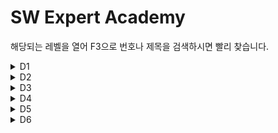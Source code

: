 # SW Expert Academy<br/>
해당되는 레벨을 열어 F3으로 번호나 제목을 검색하시면 빨리 찾습니다.
<details markdown="1">
<summary>D1</summary>

|Title|Solution|remarks|
|:---|:---:|:---:|
|1545.거꾸로 출력해 보아요|[java](https://github.com/gospel306/Algorithm/blob/master/SWExpertAcademy/D1/(1545)%20%EA%B1%B0%EA%BE%B8%EB%A1%9C%20%EC%B6%9C%EB%A0%A5%ED%95%B4%20%EB%B3%B4%EC%95%84%EC%9A%94.java)
|1933.간단한 N의 약수|[java](https://github.com/gospel306/Algorithm/blob/master/SWExpertAcademy/D1/(1933)%20%EA%B0%84%EB%8B%A8%ED%95%9C%20N%20%EC%9D%98%20%EC%95%BD%EC%88%98.java)
|1936.1대1 가위바위보|[java](https://github.com/gospel306/Algorithm/blob/master/SWExpertAcademy/D1/(1936)%201%EB%8C%801%20%EA%B0%80%EC%9C%84%EB%B0%94%EC%9C%84%EB%B3%B4.java)
|1938.아주 간단한 계산기|[java](https://github.com/gospel306/Algorithm/blob/master/SWExpertAcademy/D1/(1938)%20%EC%95%84%EC%A3%BC%20%EA%B0%84%EB%8B%A8%ED%95%9C%20%EA%B3%84%EC%82%B0%EA%B8%B0.java)
|2019.더블더블|[java](https://github.com/gospel306/Algorithm/blob/master/SWExpertAcademy/D1/(2019)%20%EB%8D%94%EB%B8%94%EB%8D%94%EB%B8%94.java)
|2025.N줄덧셈|[java](https://github.com/gospel306/Algorithm/blob/master/SWExpertAcademy/D1/(2025)%20N%EC%A4%84%EB%8D%A7%EC%85%88.java)|
|2027.대각선 출력하기|[java](https://github.com/gospel306/Algorithm/blob/master/SWExpertAcademy/D1/(2027)%20%EB%8C%80%EA%B0%81%EC%84%A0%20%EC%B6%9C%EB%A0%A5%ED%95%98%EA%B8%B0.java)
|2029.몫과 나머지 출력하기|[java](https://github.com/gospel306/Algorithm/blob/master/SWExpertAcademy/D1/(2029)%20%EB%AA%AB%EA%B3%BC%20%EB%82%98%EB%A8%B8%EC%A7%80%20%EC%B6%9C%EB%A0%A5%ED%95%98%EA%B8%B0.java)
|2043.서랍의 비밀번호|[java](https://github.com/gospel306/Algorithm/blob/master/SWExpertAcademy/D1/(2043)%20%EC%84%9C%EB%9E%8D%EC%9D%98%20%EB%B9%84%EB%B0%80%EB%B2%88%ED%98%B8.java)
|2046.스탬프 찍기|[java](https://github.com/gospel306/Algorithm/blob/master/SWExpertAcademy/D1/(2046)%20%EC%8A%A4%ED%83%AC%ED%94%84%20%EC%B0%8D%EA%B8%B0.java)
|2047.신문 헤드라인|[java](https://github.com/gospel306/Algorithm/blob/master/SWExpertAcademy/D1/(2047)%20%EC%8B%A0%EB%AC%B8%20%ED%97%A4%EB%93%9C%EB%9D%BC%EC%9D%B8.java)
|2050.알파벳을 숫자로 변환|[java](https://github.com/gospel306/Algorithm/blob/master/SWExpertAcademy/D1/(2050)%20%EC%95%8C%ED%8C%8C%EB%B2%B3%EC%9D%84%20%EC%88%AB%EC%9E%90%EB%A1%9C%20%EB%B3%80%ED%99%98.java)
|2056.연월일 달력|[java](https://github.com/gospel306/Algorithm/blob/master/SWExpertAcademy/D1/(2056)%20%EC%97%B0%EC%9B%94%EC%9D%BC%20%EB%8B%AC%EB%A0%A5.java)
|2058.자릿수 더하기|[java](https://github.com/gospel306/Algorithm/blob/master/SWExpertAcademy/D1/(2058)%20%EC%9E%90%EB%A6%BF%EC%88%98%20%EB%8D%94%ED%95%98%EA%B8%B0.java)|QuickSort 구현|
|2063.중간값 찾기|[java](https://github.com/gospel306/Algorithm/blob/master/SWExpertAcademy/D1/(2063)%20%EC%A4%91%EA%B0%84%EA%B0%92%20%EC%B0%BE%EA%B8%B0.java)
|2068.최대수 구하기|[java](https://github.com/gospel306/Algorithm/blob/master/SWExpertAcademy/D1/(2068)%20%EC%B5%9C%EB%8C%80%EC%88%98%20%EA%B5%AC%ED%95%98%EA%B8%B0.java)
|2070.큰 놈, 작은 놈, 같은 놈|[java](https://github.com/gospel306/Algorithm/blob/master/SWExpertAcademy/D1/(2070)%20%ED%81%B0%20%EB%86%88%2C%20%EC%9E%91%EC%9D%80%20%EB%86%88%2C%20%EA%B0%99%EC%9D%80%20%EB%86%88.java)
|2071.평균값 구하기|[java](https://github.com/gospel306/Algorithm/blob/master/SWExpertAcademy/D1/(2071)%ED%8F%89%EA%B7%A0%EA%B0%92%20%EA%B5%AC%ED%95%98%EA%B8%B0%2Cjava)
|2072.홀수만 더하기|[java](https://github.com/gospel306/Algorithm/blob/master/SWExpertAcademy/D1/(2072)%ED%99%80%EC%88%98%EB%A7%8C%20%EB%8D%94%ED%95%98%EA%B8%B0.java)

</details>

<details markdown="1">
<summary>D2</summary>

|Title|Solution|remarks|
|:---|:---:|:---:|
|1204.최빈수 구하기|[java](https://github.com/gospel306/Algorithm/blob/master/SWExpertAcademy/D2/(1204)%20%EC%B5%9C%EB%B9%88%EC%88%98%20%EA%B5%AC%ED%95%98%EA%B8%B0.java)
|1284.수도 요금 경쟁|[java](https://github.com/gospel306/Algorithm/blob/master/SWExpertAcademy/D2/(1284)%20%EC%88%98%EB%8F%84%20%EC%9A%94%EA%B8%88%20%EA%B2%BD%EC%9F%81.java)
|1285.아름이의 돌 던지기|[cpp](https://github.com/gospel306/Algorithm/blob/master/SWExpertAcademy/D2/(1285)%20%EC%95%84%EB%A6%84%EC%9D%B4%EC%9D%98%20%EB%8F%8C%20%EB%8D%98%EC%A7%80%EA%B8%B0.cpp)
|1288.새로운 불면증 치료법|[java](https://github.com/gospel306/Algorithm/blob/master/SWExpertAcademy/D2/(1288)%20%EC%83%88%EB%A1%9C%EC%9A%B4%20%EB%B6%88%EB%A9%B4%EC%A6%9D%20%EC%B9%98%EB%A3%8C%EB%B2%95.java)
|1859.백만 장자 프로젝트|[java](https://github.com/gospel306/Algorithm/blob/master/SWExpertAcademy/D2/(1859)%20%EB%B0%B1%EB%A7%8C%20%EC%9E%A5%EC%9E%90%20%ED%94%84%EB%A1%9C%EC%A0%9D%ED%8A%B8.java)
|1926.간단한 369게임|[java](https://github.com/gospel306/Algorithm/blob/master/SWExpertAcademy/D2/(1926)%20%EA%B0%84%EB%8B%A8%ED%95%9C%20369%EA%B2%8C%EC%9E%84.java)
|1928.Base64 Decoder|[java](https://github.com/gospel306/Algorithm/blob/master/SWExpertAcademy/D2/(1928)%20Base64%20Decoder.java)
|1940.가랏! RC카!|[java](https://github.com/gospel306/Algorithm/blob/master/SWExpertAcademy/D2/(1940)%20%EA%B0%80%EB%9E%8F!%20RC%EC%B9%B4!.java)
|1945.간단한 소인수분해|[java](https://github.com/gospel306/Algorithm/blob/master/SWExpertAcademy/D2/(1945)%20%EA%B0%84%EB%8B%A8%ED%95%9C%20%EC%86%8C%EC%9D%B8%EC%88%98%EB%B6%84%ED%95%B4.java)
|1946.간단한 압축 풀기|[java](https://github.com/gospel306/Algorithm/blob/master/SWExpertAcademy/D2/(1946)%20%EA%B0%84%EB%8B%A8%ED%95%9C%20%EC%95%95%EC%B6%95%20%ED%92%80%EA%B8%B0.java)
|1948.날짜 계산기|[java](https://github.com/gospel306/Algorithm/blob/master/SWExpertAcademy/D2/(1948)%20%EB%82%A0%EC%A7%9C%20%EA%B3%84%EC%82%B0%EA%B8%B0.java)
|1954.달팽이 숫자|[java](https://github.com/gospel306/Algorithm/blob/master/SWExpertAcademy/D2/(1954)%20%EB%8B%AC%ED%8C%BD%EC%9D%B4%20%EC%88%AB%EC%9E%90.java)
|1959.두개의 숫자열|[java](https://github.com/gospel306/Algorithm/blob/master/SWExpertAcademy/D2/(1959)%20%EB%91%90%EA%B0%9C%EC%9D%98%20%EC%88%AB%EC%9E%90%EC%97%B4.java)
|1961.숫자 배열 회전|[java](https://github.com/gospel306/Algorithm/blob/master/SWExpertAcademy/D2/(1961)%20%EC%88%AB%EC%9E%90%20%EB%B0%B0%EC%97%B4%20%ED%9A%8C%EC%A0%84.java)
|1966.숫자를 정렬하자|[java](https://github.com/gospel306/Algorithm/blob/master/SWExpertAcademy/D2/(1966)%20%EC%88%AB%EC%9E%90%EB%A5%BC%20%EC%A0%95%EB%A0%AC%ED%95%98%EC%9E%90.java)
|1970.쉬운 거스름돈|[java](https://github.com/gospel306/Algorithm/blob/master/SWExpertAcademy/D2/(1970)%20%EC%89%AC%EC%9A%B4%20%EA%B1%B0%EC%8A%A4%EB%A6%84%EB%8F%88.java)
|1974.스도쿠 검증|[java](https://github.com/gospel306/Algorithm/blob/master/SWExpertAcademy/D2/(1974)%20%EC%8A%A4%EB%8F%84%EC%BF%A0%20%EA%B2%80%EC%A6%9D.java)
|1976.시각 덧셈|[java](https://github.com/gospel306/Algorithm/blob/master/SWExpertAcademy/D2/(1976)%20%EC%8B%9C%EA%B0%81%20%EB%8D%A7%EC%85%88.java)
|1979.어디에 단어가 들어갈 수 있을까|[java](https://github.com/gospel306/Algorithm/blob/master/SWExpertAcademy/D2/(1979)%20%EC%96%B4%EB%94%94%EC%97%90%20%EB%8B%A8%EC%96%B4%EA%B0%80%20%EB%93%A4%EC%96%B4%EA%B0%88%20%EC%88%98%20%EC%9E%88%EC%9D%84%EA%B9%8C.java)
|1983.조교의 성적 매기기|[java](https://github.com/gospel306/Algorithm/blob/master/SWExpertAcademy/D2/(1983)%20%EC%A1%B0%EA%B5%90%EC%9D%98%20%EC%84%B1%EC%A0%81%20%EB%A7%A4%EA%B8%B0%EA%B8%B0.java)
|1984.중간 평균값 구하기|[java](https://github.com/gospel306/Algorithm/blob/master/SWExpertAcademy/D2/(1984)%20%EC%A4%91%EA%B0%84%20%ED%8F%89%EA%B7%A0%EA%B0%92%20%EA%B5%AC%ED%95%98%EA%B8%B0.java)
|1989.지그재그 숫자|[java](https://github.com/gospel306/Algorithm/blob/master/SWExpertAcademy/D2/(1986)%20%EC%A7%80%EA%B7%B8%EC%9E%AC%EA%B7%B8%20%EC%88%AB%EC%9E%90.java)
|2001.초심자의 회문 검사|[java](https://github.com/gospel306/Algorithm/blob/master/SWExpertAcademy/D2/(1989)%20%EC%B4%88%EC%8B%AC%EC%9E%90%EC%9D%98%20%ED%9A%8C%EB%AC%B8%20%EA%B2%80%EC%82%AC.java)
|2001.파리 퇴치|[java](https://github.com/gospel306/Algorithm/blob/master/SWExpertAcademy/D2/(2001)%20%ED%8C%8C%EB%A6%AC%20%ED%87%B4%EC%B9%98.java)
|2005.파스칼의 삼각형|[java](https://github.com/gospel306/Algorithm/blob/master/SWExpertAcademy/D2/(2005)%20%ED%8C%8C%EC%8A%A4%EC%B9%BC%EC%9D%98%20%EC%82%BC%EA%B0%81%ED%98%95.java)
|2007.패턴 마디의 길이|[java](https://github.com/gospel306/Algorithm/blob/master/SWExpertAcademy/D2/(2007)%20%ED%8C%A8%ED%84%B4%20%EB%A7%88%EB%94%94%EC%9D%98%20%EA%B8%B8%EC%9D%B4.java)

</details>
<details markdown="1">
<summary>D3</summary>

|Title|Solution|remarks|
|:---|:---:|:---:|
|1206.View|[java](https://github.com/gospel306/Algorithm/blob/master/SWExpertAcademy/D3/(1206)%20View.java)
|1208.Flatten|[java](https://github.com/gospel306/Algorithm/blob/master/SWExpertAcademy/D3/(1208)%20Flatten.java)
|1209.Sum|[java](https://github.com/gospel306/Algorithm/blob/master/SWExpertAcademy/D3/(1209)%20Sum.java)
|1213.String|[java](https://github.com/gospel306/Algorithm/blob/master/SWExpertAcademy/D3/(1213)%20String.java)
|1215.회문1|[java](https://github.com/gospel306/Algorithm/blob/master/SWExpertAcademy/D3/(1215)%20%ED%9A%8C%EB%AC%B81.java)
|1216.회문2|[java](https://github.com/gospel306/Algorithm/blob/master/SWExpertAcademy/D3/(1216)%20%ED%9A%8C%EB%AC%B82.java)
|1217.거듭 제곱|[java](https://github.com/gospel306/Algorithm/blob/master/SWExpertAcademy/D3/(1217)%20%EA%B1%B0%EB%93%AD%20%EC%A0%9C%EA%B3%B1.java)
|1221.GNS|[java](https://github.com/gospel306/Algorithm/blob/master/SWExpertAcademy/D3/(1221)%20GNS.java)
|1225.암호생성기|[java](https://github.com/gospel306/Algorithm/blob/master/SWExpertAcademy/D3/(1225)%20%EC%95%94%ED%98%B8%EC%83%9D%EC%84%B1%EA%B8%B0.java)
|1228.암호문1|[java](https://github.com/gospel306/Algorithm/blob/master/SWExpertAcademy/D3/(1228)%20%EC%95%94%ED%98%B8%EB%AC%B81.java)
|1229.암호문2|[java](https://github.com/gospel306/Algorithm/blob/master/SWExpertAcademy/D3/(1229)%20%EC%95%94%ED%98%B8%EB%AC%B82.java)
|1230.암호문3|[java](https://github.com/gospel306/Algorithm/blob/master/SWExpertAcademy/D3/(1230)%20%EC%95%94%ED%98%B8%EB%AC%B83.java)
|1234.비밀번호|[java](https://github.com/gospel306/Algorithm/blob/master/SWExpertAcademy/D3/(1234)%20%EB%B9%84%EB%B0%80%EB%B2%88%ED%98%B8.java)
|1240.단순 2진 암호코드|[java](https://github.com/gospel306/Algorithm/blob/master/SWExpertAcademy/D3/(1240)%20%EB%8B%A8%EC%88%9C%202%EC%A7%84%20%EC%95%94%ED%98%B8%EC%BD%94%EB%93%9C.java)
|1244.최대 상금|[java](https://github.com/gospel306/Algorithm/blob/master/SWExpertAcademy/D3/(1244)%20%EC%B5%9C%EB%8C%80%20%EC%83%81%EA%B8%88.java)
|1289.원재의 메모리 복구하기|[java](https://github.com/gospel306/Algorithm/blob/master/SWExpertAcademy/D3/(1289)%20%EC%9B%90%EC%9E%AC%EC%9D%98%20%EB%A9%94%EB%AA%A8%EB%A6%AC%20%EB%B3%B5%EA%B5%AC%ED%95%98%EA%B8%B0.java)
|1491.원재의 벽 꾸미기|[java](https://github.com/gospel306/Algorithm/blob/master/SWExpertAcademy/D3/(1491)%20%EC%9B%90%EC%9E%AC%EC%9D%98%20%EB%B2%BD%20%EA%BE%B8%EB%AF%B8%EA%B8%B0.java)
|1493.수의 새로운 연산|[java](https://github.com/gospel306/Algorithm/blob/master/SWExpertAcademy/D3/(1493)%20%EC%88%98%EC%9D%98%20%EC%83%88%EB%A1%9C%EC%9A%B4%20%EC%97%B0%EC%82%B0.java)
|1860.진기의 최고급 붕어빵|[java](https://github.com/gospel306/Algorithm/blob/master/SWExpertAcademy/D3/(1860)%20%EC%A7%84%EA%B8%B0%EC%9D%98%20%EC%B5%9C%EA%B3%A0%EA%B8%89%20%EB%B6%95%EC%96%B4%EB%B9%B5.java)
|1873.상호의 배틀필드|[java](https://github.com/gospel306/Algorithm/blob/master/SWExpertAcademy/D3/(1873)%20%EC%83%81%ED%98%B8%EC%9D%98%20%EB%B0%B0%ED%8B%80%ED%95%84%EB%93%9C.java)|Simulation|
|2805.농작물 수확하기|[java](https://github.com/gospel306/Algorithm/blob/master/SWExpertAcademy/D3/(2805)%20%EB%86%8D%EC%9E%91%EB%AC%BC%20%EC%88%98%ED%99%95%ED%95%98%EA%B8%B0.java)
|2806.N-Queen|[java](https://github.com/gospel306/Algorithm/blob/master/SWExpertAcademy/D3/(2806)%20N-Queen.java)|Backtracking
|2817.부분 수열의 합|[java](https://github.com/gospel306/Algorithm/blob/master/SWExpertAcademy/D3/(2817)%20%EB%B6%80%EB%B6%84%20%EC%88%98%EC%97%B4%EC%9D%98%20%ED%95%A9.java)
|2948.문자열 교집합|[java](https://github.com/gospel306/Algorithm/blob/master/SWExpertAcademy/D3/(2948)%20%EB%AC%B8%EC%9E%90%EC%97%B4%20%EA%B5%90%EC%A7%91%ED%95%A9.java)
|3131.100만 이하의 모든 소수|[java](https://github.com/gospel306/Algorithm/blob/master/SWExpertAcademy/D3/(3131)%20100%EB%A7%8C%20%EC%9D%B4%ED%95%98%EC%9D%98%20%EB%AA%A8%EB%93%A0%20%EC%86%8C%EC%88%98.java)
|3142.영준이와 신비한 뿔의 숲|[java](https://github.com/gospel306/Algorithm/blob/master/SWExpertAcademy/D3/(3142)%20%EC%98%81%EC%A4%80%EC%9D%B4%EC%99%80%20%EC%8B%A0%EB%B9%84%ED%95%9C%20%EB%BF%94%EC%9D%98%20%EC%88%B2.java)
|3233.정삼각형 분할 놀이|[java](https://github.com/gospel306/Algorithm/blob/master/SWExpertAcademy/D3/(3233)%20%EC%A0%95%EC%82%BC%EA%B0%81%ED%98%95%20%EB%B6%84%ED%95%A0%20%EB%86%80%EC%9D%B4.java)
|3260.두 수의 덧셈|[java](https://github.com/gospel306/Algorithm/blob/master/SWExpertAcademy/D3/(3260)%20%EB%91%90%20%EC%88%98%EC%9D%98%20%EB%8D%A7%EC%85%88.java)
|3314.보충학습과 평균|[java](https://github.com/gospel306/Algorithm/blob/master/SWExpertAcademy/D3/(3314)%20%EB%B3%B4%EC%B6%A9%ED%95%99%EC%8A%B5%EA%B3%BC%20%ED%8F%89%EA%B7%A0.java)
|3376.파도반 수열|[java](https://github.com/gospel306/Algorithm/blob/master/SWExpertAcademy/D3/(3376)%ED%8C%8C%EB%8F%84%EB%B0%98%20%EC%88%98%EC%97%B4.java)
|3408.세가지 합 구하기|[java](https://github.com/gospel306/Algorithm/blob/master/SWExpertAcademy/D3/(3408)%20%EC%84%B8%EA%B0%80%EC%A7%80%20%ED%95%A9%20%EA%B5%AC%ED%95%98%EA%B8%B0.java)
|3431.준환이의 운동관리|[java](https://github.com/gospel306/Algorithm/blob/master/SWExpertAcademy/D3/(3431)%20%EC%A4%80%ED%99%98%EC%9D%B4%EC%9D%98%20%EC%9A%B4%EB%8F%99%EA%B4%80%EB%A6%AC.java)
|3456.직사각형 길이 찾기|[java](https://github.com/gospel306/Algorithm/blob/master/SWExpertAcademy/D3/(3456)%20%EC%A7%81%EC%82%AC%EA%B0%81%ED%98%95%20%EA%B8%B8%EC%9D%B4%20%EC%B0%BE%EA%B8%B0.java)
|3499.퍼펙트 셔플|[java](https://github.com/gospel306/Algorithm/blob/master/SWExpertAcademy/D3/(3499)%20%ED%8D%BC%ED%8E%99%ED%8A%B8%20%EC%85%94%ED%94%8C.java)
|3750.Digit sum|[java](https://github.com/gospel306/Algorithm/blob/master/SWExpertAcademy/D3/(3750)%20Digit%20sum.java)
|3975.승률 비교하기|[java](https://github.com/gospel306/Algorithm/blob/master/SWExpertAcademy/D3/(3975)%20%EC%8A%B9%EB%A5%A0%20%EB%B9%84%EA%B5%90%ED%95%98%EA%B8%B0.java)
|4047.영준이의 카드 카운팅|[java](https://github.com/gospel306/Algorithm/blob/master/SWExpertAcademy/D3/(4047)%20%EC%98%81%EC%A4%80%EC%9D%B4%EC%9D%98%20%EC%B9%B4%EB%93%9C%20%EC%B9%B4%EC%9A%B4%ED%8C%85.java)
|4299.태혁이의 사랑은 타이밍|[java](https://github.com/gospel306/Algorithm/blob/master/SWExpertAcademy/D3/(4299)%20%ED%83%9C%ED%98%81%EC%9D%B4%EC%9D%98%20%EC%82%AC%EB%9E%91%EC%9D%80%20%ED%83%80%EC%9D%B4%EB%B0%8D.java)
|4406.모음이 보이지 않는 사람|[java](https://github.com/gospel306/Algorithm/blob/master/SWExpertAcademy/D3/(4406)%20%EB%AA%A8%EC%9D%8C%EC%9D%B4%20%EB%B3%B4%EC%9D%B4%EC%A7%80%20%EC%95%8A%EB%8A%94%20%EC%82%AC%EB%9E%8C.java)
|4466.최대 성적표 만들기|[java](https://github.com/gospel306/Algorithm/blob/master/SWExpertAcademy/D3/(4466)%20%EC%B5%9C%EB%8C%80%20%EC%84%B1%EC%A0%81%ED%91%9C%20%EB%A7%8C%EB%93%A4%EA%B8%B0.java)
|4676.늘어지는 소리 만들기|[java](https://github.com/gospel306/Algorithm/blob/master/SWExpertAcademy/D3/(4676)%20%EB%8A%98%EC%96%B4%EC%A7%80%EB%8A%94%20%EC%86%8C%EB%A6%AC%20%EB%A7%8C%EB%93%A4%EA%B8%B0.java)
|4698.테네스의 특별한 소수|[java](https://github.com/gospel306/Algorithm/blob/master/SWExpertAcademy/D3/(4698)%20%ED%85%8C%EB%84%A4%EC%8A%A4%EC%9D%98%20%ED%8A%B9%EB%B3%84%ED%95%9C%20%EC%86%8C%EC%88%98.java)
|4751.다솔이의 다이아몬드 장식|[java](https://github.com/gospel306/Algorithm/blob/master/SWExpertAcademy/D3/(4751)%20%EB%8B%A4%EC%86%94%EC%9D%B4%EC%9D%98%20%EB%8B%A4%EC%9D%B4%EC%95%84%EB%AA%AC%EB%93%9C%20%EC%9E%A5%EC%8B%9D.java)
|4789.성공적인 공연 기획|[java](https://github.com/gospel306/Algorithm/blob/master/SWExpertAcademy/D3/(4789)%20%EC%84%B1%EA%B3%B5%EC%A0%81%EC%9D%B8%20%EA%B3%B5%EC%97%B0%20%EA%B8%B0%ED%9A%8D.java)
|5162.두가지 빵의 딜레마|[java](https://github.com/gospel306/Algorithm/blob/master/SWExpertAcademy/D3/(5162)%20%EB%91%90%EA%B0%80%EC%A7%80%20%EB%B9%B5%EC%9D%98%20%EB%94%9C%EB%A0%88%EB%A7%88.java)
|5215.햄버거 다이어트|[java](https://github.com/gospel306/Algorithm/blob/master/SWExpertAcademy/D3/(5215)%20%ED%96%84%EB%B2%84%EA%B1%B0%20%EB%8B%A4%EC%9D%B4%EC%96%B4%ED%8A%B8.java)
|5356.의석이의 세로로 말해요|[java](https://github.com/gospel306/Algorithm/blob/master/SWExpertAcademy/D3/(5356)%20%EC%9D%98%EC%84%9D%EC%9D%B4%EC%9D%98%20%EC%84%B8%EB%A1%9C%EB%A1%9C%20%EB%A7%90%ED%95%B4%EC%9A%94.java)
|5431.민석이의 과제 체크하기|[java](https://github.com/gospel306/Algorithm/blob/master/SWExpertAcademy/D3/(5431)%20%EB%AF%BC%EC%84%9D%EC%9D%B4%EC%9D%98%20%EA%B3%BC%EC%A0%9C%20%EC%B2%B4%ED%81%AC%ED%95%98%EA%B8%B0.java)
|5515.2016년 요일 맞추기|[java](https://github.com/gospel306/Algorithm/blob/master/SWExpertAcademy/D3/(5515)%202016%EB%85%84%20%EC%9A%94%EC%9D%BC%20%EB%A7%9E%EC%B6%94%EA%B8%B0.java)
|5549.홀수일까 짝수일까|[java](https://github.com/gospel306/Algorithm/blob/master/SWExpertAcademy/D3/(5549)%20%ED%99%80%EC%88%98%EC%9D%BC%EA%B9%8C%20%EC%A7%9D%EC%88%98%EC%9D%BC%EA%B9%8C.java)
|5601.쥬스 나누기|[java](https://github.com/gospel306/Algorithm/blob/master/SWExpertAcademy/D3/(5601)%20%EC%A5%AC%EC%8A%A4%20%EB%82%98%EB%88%84%EA%B8%B0.java)
|5603.건초더미|[java](https://github.com/gospel306/Algorithm/blob/master/SWExpertAcademy/D3/(5603)%20%EA%B1%B4%EC%B4%88%EB%8D%94%EB%AF%B8.java)
|5607.조합|[java](https://github.com/gospel306/Algorithm/blob/master/SWExpertAcademy/D3/(5607)%20%EC%A1%B0%ED%95%A9.java)
|5642.합|[java](https://github.com/gospel306/Algorithm/blob/master/SWExpertAcademy/D3/(5642)%20%ED%95%A9.java)
|5688.세제곱근을 찾아라|[java](https://github.com/gospel306/Algorithm/blob/master/SWExpertAcademy/D3/(5688)%20%EC%84%B8%EC%A0%9C%EA%B3%B1%EA%B7%BC%EC%9D%84%20%EC%B0%BE%EC%95%84%EB%9D%BC.java)
|5789.현주의 상자 바꾸기|[java](https://github.com/gospel306/Algorithm/blob/master/SWExpertAcademy/D3/(5789)%20%ED%98%84%EC%A3%BC%EC%9D%98%20%EC%83%81%EC%9E%90%20%EB%B0%94%EA%BE%B8%EA%B8%B0.java)
|5989.새샘이의 7-3-5 게임|[java](https://github.com/gospel306/Algorithm/blob/master/SWExpertAcademy/D3/(5948)%20%EC%83%88%EC%83%98%EC%9D%B4%EC%9D%98%207-3-5%20%EA%B2%8C%EC%9E%84.java)
|6019.기차 사이의 파리|[java](https://github.com/gospel306/Algorithm/blob/master/SWExpertAcademy/D3/(6019)%20%EA%B8%B0%EC%B0%A8%20%EC%82%AC%EC%9D%B4%EC%9D%98%20%ED%8C%8C%EB%A6%AC.java)
|6190.정곤이의 단조 증가하는 수|[java](https://github.com/gospel306/Algorithm/blob/master/SWExpertAcademy/D3/(6190)%20%EC%A0%95%EA%B3%A4%EC%9D%B4%EC%9D%98%20%EB%8B%A8%EC%A1%B0%20%EC%A6%9D%EA%B0%80%ED%95%98%EB%8A%94%20%EC%88%98.java)
|6485.삼성시의 버스 노선|[java](https://github.com/gospel306/Algorithm/blob/master/SWExpertAcademy/D3/(6485)%20%EC%82%BC%EC%84%B1%EC%8B%9C%EC%9D%98%20%EB%B2%84%EC%8A%A4%20%EB%85%B8%EC%84%A0.java)
|6692.다솔이의 월급 상자|[java](https://github.com/gospel306/Algorithm/blob/master/SWExpertAcademy/D3/(6692)%20%EB%8B%A4%EC%86%94%EC%9D%B4%EC%9D%98%20%EC%9B%94%EA%B8%89%20%EC%83%81%EC%9E%90.java)
|6718.희성이의 원근법|[java](https://github.com/gospel306/Algorithm/blob/master/SWExpertAcademy/D3/(6718)%20%ED%9D%AC%EC%84%B1%EC%9D%B4%EC%9D%98%20%EC%9B%90%EA%B7%BC%EB%B2%95.java)
|6730.장애물 경주 난이도|[java](https://github.com/gospel306/Algorithm/blob/master/SWExpertAcademy/D3/(6730)%20%EC%9E%A5%EC%95%A0%EB%AC%BC%20%EA%B2%BD%EC%A3%BC%20%EB%82%9C%EC%9D%B4%EB%8F%84.java)
|6808.규영이와 인영이의 카드게임|[java](https://github.com/gospel306/Algorithm/blob/master/SWExpertAcademy/D3/(6808)%20%EA%B7%9C%EC%98%81%EC%9D%B4%EC%99%80%20%EC%9D%B8%EC%98%81%EC%9D%B4%EC%9D%98%20%EC%B9%B4%EB%93%9C%EA%B2%8C%EC%9E%84.java)
|6900.주혁이의 복권 당첨|[java](https://github.com/gospel306/Algorithm/blob/master/SWExpertAcademy/D3/(6900)%20%EC%A3%BC%ED%98%81%EC%9D%B4%EC%9D%98%20%EB%B3%B5%EA%B6%8C%20%EB%8B%B9%EC%B2%A8.java)
|6958.동철이의 프로그래밍 대회|[java](https://github.com/gospel306/Algorithm/blob/master/SWExpertAcademy/D3/(6958)%20%EB%8F%99%EC%B2%A0%EC%9D%B4%EC%9D%98%20%ED%94%84%EB%A1%9C%EA%B7%B8%EB%9E%98%EB%B0%8D%20%EB%8C%80%ED%9A%8C.java)
|7087.문제 제목 붙이기|[java](https://github.com/gospel306/Algorithm/blob/master/SWExpertAcademy/D3/(7087)%20%EB%AC%B8%EC%A0%9C%20%EC%A0%9C%EB%AA%A9%20%EB%B6%99%EC%9D%B4%EA%B8%B0.java)
|7227.사랑의 카운슬러|[java](https://github.com/gospel306/Algorithm/blob/master/SWExpertAcademy/D3/(7227)%20%EC%82%AC%EB%9E%91%EC%9D%98%20%EC%B9%B4%EC%9A%B4%EC%8A%AC%EB%9F%AC.java)
|7510.상원이의 연속 합|[java](https://github.com/gospel306/Algorithm/blob/master/SWExpertAcademy/D3/(7510)%20%EC%83%81%EC%9B%90%EC%9D%B4%EC%9D%98%20%EC%97%B0%EC%86%8D%20%ED%95%A9.java)
|7532.세영이의 SEM력 연도|[java](https://github.com/gospel306/Algorithm/blob/master/SWExpertAcademy/D3/(7532)%20%EC%84%B8%EC%98%81%EC%9D%B4%EC%9D%98%20SEM%EB%A0%A5%20%EC%97%B0%EB%8F%84.java)
|7584.자가 복제 문자열|[java](https://github.com/gospel306/Algorithm/blob/master/SWExpertAcademy/D3/(7584)%20%EC%9E%90%EA%B0%80%20%20%EB%B3%B5%EC%A0%9C%20%EB%AC%B8%EC%9E%90%EC%97%B4.java)
|7675.통역사 성경이|[java](https://github.com/gospel306/Algorithm/blob/master/SWExpertAcademy/D3/(7675)%20%ED%86%B5%EC%97%AD%EC%82%AC%20%EC%84%B1%EA%B2%BD%EC%9D%B4.java)
|7728.다양성 측정|[java](https://github.com/gospel306/Algorithm/blob/master/SWExpertAcademy/D3/(7728)%20%EB%8B%A4%EC%96%91%EC%84%B1%20%EC%B8%A1%EC%A0%95.java)
|7732.시간 개념|[java](https://github.com/gospel306/Algorithm/blob/master/SWExpertAcademy/D3/(7732)%20%EC%8B%9C%EA%B0%84%20%EA%B0%9C%EB%85%90.java)
|7853.오타|[java](https://github.com/gospel306/Algorithm/blob/master/SWExpertAcademy/D3/(7853)%20%EC%98%A4%ED%83%80.java)
|7964.부먹왕국의 차원 관문|[java](https://github.com/gospel306/Algorithm/blob/master/SWExpertAcademy/D3/(7964)%20%EB%B6%80%EB%A8%B9%EC%99%95%EA%B5%AD%EC%9D%98%20%EC%B0%A8%EC%9B%90%20%EA%B4%80%EB%AC%B8.java)
|7985.Rooted Binary Tree 재구성|[java](https://github.com/gospel306/Algorithm/blob/master/SWExpertAcademy/D3/(7985)%20Rooted%20Binary%20Tree%20%EC%9E%AC%EA%B5%AC%EC%84%B1.java)
|8016.홀수 피라미드|[java](https://github.com/gospel306/Algorithm/blob/master/SWExpertAcademy/D3/(8016)%20%ED%99%80%EC%88%98%20%ED%94%BC%EB%9D%BC%EB%AF%B8%EB%93%9C.java)
|8338.계산기|[java](https://github.com/gospel306/Algorithm/blob/master/SWExpertAcademy/D3/(8338)%20%EA%B3%84%EC%82%B0%EA%B8%B0.java)
|8658.Summation|[java](https://github.com/gospel306/Algorithm/blob/master/SWExpertAcademy/D3/(8658)%20Summation.java)
|8673.코딩 토너먼트1|[java](https://github.com/gospel306/Algorithm/blob/master/SWExpertAcademy/D3/(8673)%20%EC%BD%94%EB%94%A9%20%ED%86%A0%EB%84%88%EB%A8%BC%ED%8A%B81.java)
|8741.두문자어|[java](https://github.com/gospel306/Algorithm/blob/master/SWExpertAcademy/D3/(8741)%20%EB%91%90%EB%AC%B8%EC%9E%90%EC%96%B4.java)
|8821.적고 지우기|[java](https://github.com/gospel306/Algorithm/blob/master/SWExpertAcademy/D3/(8821)%20%EC%A0%81%EA%B3%A0%20%20%EC%A7%80%EC%9A%B0%EA%B8%B0.java)
|8840.아바바바|[java](https://github.com/gospel306/Algorithm/blob/master/SWExpertAcademy/D3/(8840)%20%EC%95%84%EB%B0%94%EB%B0%94%EB%B0%94.java)
|8888.시험|[java](https://github.com/gospel306/Algorithm/blob/master/SWExpertAcademy/D3/(8888)%20%EC%8B%9C%ED%97%98.java)
|8931.제로|[java](https://github.com/gospel306/Algorithm/blob/master/SWExpertAcademy/D3/(8931)%20%EC%A0%9C%EB%A1%9C.java)
|9229.한빈이와 Spot Mart|[java](https://github.com/gospel306/Algorithm/blob/master/SWExpertAcademy/D3/(9229)%20%ED%95%9C%EB%B9%88%EC%9D%B4%EC%99%80%20Spot%20Mart.java)
|9280.진용이네 주차자타워|[java](https://github.com/gospel306/Algorithm/blob/master/SWExpertAcademy/D3/(9280)%20%EC%A7%84%EC%9A%A9%EC%9D%B4%EB%84%A4%20%EC%A3%BC%EC%B0%A8%EC%9E%90%ED%83%80%EC%9B%8C.java)
|9317.석찬이의 받아쓰기|[java](https://github.com/gospel306/Algorithm/blob/master/SWExpertAcademy/D3/(9317)%20%EC%84%9D%EC%B0%AC%EC%9D%B4%EC%9D%98%20%EB%B0%9B%EC%95%84%EC%93%B0%EA%B8%B0.java)
|9480.민정이와 광직이의 알파벳 공부|[java](https://github.com/gospel306/Algorithm/blob/master/SWExpertAcademy/D3/(9480)%20%EB%AF%BC%EC%A0%95%EC%9D%B4%EC%99%80%20%EA%B4%91%EC%A7%81%EC%9D%B4%EC%9D%98%20%EC%95%8C%ED%8C%8C%EB%B2%B3%20%EA%B3%B5%EB%B6%80.java)
|9700.USB 꽂기의 미스터리|[java](https://github.com/gospel306/Algorithm/blob/master/SWExpertAcademy/D3/(9700)%20USB%20%EA%BD%82%EA%B8%B0%EC%9D%98%20%EB%AF%B8%EC%8A%A4%ED%84%B0%EB%A6%AC.java)
|9779.카드 게임|[java](https://github.com/gospel306/Algorithm/blob/master/SWExpertAcademy/D3/(9778)%20%EC%B9%B4%EB%93%9C%20%EA%B2%8C%EC%9E%84.java)
|9839.최고의 쌍|[java](https://github.com/gospel306/Algorithm/blob/master/SWExpertAcademy/D3/(9839)%20%EC%B5%9C%EA%B3%A0%EC%9D%98%20%EC%8C%8D.java)
|9940.순열1|[java](https://github.com/gospel306/Algorithm/blob/master/SWExpertAcademy/D3/(9940)%20%EC%88%9C%EC%97%B41.java)

</details>

<details markdown="1">
<summary>D4</summary>

|Title|Solution|remarks|
|:---|:---:|:---:|
|1210.Ladder1|[java](https://github.com/gospel306/Algorithm/blob/master/SWExpertAcademy/D4/(1210)%20Ladder1.java)
|1218.괄호 짝짓기|[java](https://github.com/gospel306/Algorithm/blob/master/SWExpertAcademy/D4/(1218)%20%EA%B4%84%ED%98%B8%20%EC%A7%9D%EC%A7%93%EA%B8%B0.java)
|1222.계산기1|[java](https://github.com/gospel306/Algorithm/blob/master/SWExpertAcademy/D4/(1222)%20%EA%B3%84%EC%82%B0%EA%B8%B01.java)
|1223.계산기2|[java](https://github.com/gospel306/Algorithm/blob/master/SWExpertAcademy/D4/(1223)%20%EA%B3%84%EC%82%B0%EA%B8%B02.java)
|1224.계산기3|[java](https://github.com/gospel306/Algorithm/blob/master/SWExpertAcademy/D4/(1224)%20%EA%B3%84%EC%82%B0%EA%B8%B03.java)
|1226.미로1|[java](https://github.com/gospel306/Algorithm/blob/master/SWExpertAcademy/D4/(1226)%20%EB%AF%B8%EB%A1%9C1.java)
|1233.사칙연산 유효성 검사|[java](https://github.com/gospel306/Algorithm/blob/master/SWExpertAcademy/D4/(1233)%20%EC%82%AC%EC%B9%99%EC%97%B0%EC%82%B0%20%EC%9C%A0%ED%9A%A8%EC%84%B1%20%EA%B2%80%EC%82%AC.java)
|1251.하나로|[java](https://github.com/gospel306/Algorithm/blob/master/SWExpertAcademy/D4/(1251)%20%ED%95%98%EB%82%98%EB%A1%9C.java)
|1258.행렬찾기|[java](https://github.com/gospel306/Algorithm/blob/master/SWExpertAcademy/D4/(1258)%20%ED%96%89%EB%A0%AC%EC%B0%BE%EA%B8%B0.java)
|1494.사랑의 카운슬러|[java](https://github.com/gospel306/Algorithm/blob/master/SWExpertAcademy/D4/(1494)%20%EC%82%AC%EB%9E%91%EC%9D%98%20%EC%B9%B4%EC%9A%B4%EC%8A%AC%EB%9F%AC.java)
|1808.지희의 고장난 계산기|[java](https://github.com/gospel306/Algorithm/blob/master/SWExpertAcademy/D4/(1808)%20%EC%A7%80%ED%9D%AC%EC%9D%98%20%EA%B3%A0%EC%9E%A5%EB%82%9C%20%EA%B3%84%EC%82%B0%EA%B8%B0.java)
|1824.혁진이의 프로그램 검증|[java](https://github.com/gospel306/Algorithm/blob/master/SWExpertAcademy/D4/(1824)%20%ED%98%81%EC%A7%84%EC%9D%B4%EC%9D%98%20%ED%94%84%EB%A1%9C%EA%B7%B8%EB%9E%A8%20%EA%B2%80%EC%A6%9D.java)
|1861.정사각형 방|[java](https://github.com/gospel306/Algorithm/blob/master/SWExpertAcademy/D4/(1861)%20%EC%A0%95%EC%82%AC%EA%B0%81%ED%98%95%20%EB%B0%A9.java)
|1864.동철이의 일 분배|[java](https://github.com/gospel306/Algorithm/blob/master/SWExpertAcademy/D4/(1864)%20%EB%8F%99%EC%B2%A0%EC%9D%B4%EC%9D%98%20%EC%9D%BC%20%EB%B6%84%EB%B0%B0.java)
|1868.파핑파핑 지뢰찾기|[java](https://github.com/gospel306/Algorithm/blob/master/SWExpertAcademy/D4/(1868)%20%ED%8C%8C%ED%95%91%ED%8C%8C%ED%95%91%20%EC%A7%80%EB%A2%B0%EC%B0%BE%EA%B8%B0.java)
|2819.격자판의 숫자 이어 붙이기|[java](https://github.com/gospel306/Algorithm/blob/master/SWExpertAcademy/D4/(2819)%20%EA%B2%A9%EC%9E%90%ED%8C%90%EC%9D%98%20%EC%88%AB%EC%9E%90%20%EC%9D%B4%EC%96%B4%20%EB%B6%99%EC%9D%B4%EA%B8%B0.java)
|3124.최소 스패닝 트리|[java](https://github.com/gospel306/Algorithm/blob/master/SWExpertAcademy/D4/(3124)%20%EC%B5%9C%EC%86%8C%20%EC%8A%A4%ED%8C%A8%EB%8B%9D%20%ED%8A%B8%EB%A6%AC.java)
|3143.가장 빠른 문자열 타이핑|[java](https://github.com/gospel306/Algorithm/blob/master/SWExpertAcademy/D4/(3143)%20%EA%B0%80%EC%9E%A5%20%EB%B9%A0%EB%A5%B8%20%EB%AC%B8%EC%9E%90%EC%97%B4%20%ED%83%80%EC%9D%B4%ED%95%91.java)
|3234.준환이의 양팔저울|[java](https://github.com/gospel306/Algorithm/blob/master/SWExpertAcademy/D4/(3234)%20%EC%A4%80%ED%99%98%EC%9D%B4%EC%9D%98%20%EC%96%91%ED%8C%94%EC%A0%80%EC%9A%B8.java)
|3289.서로소 집합|[java](https://github.com/gospel306/Algorithm/blob/master/SWExpertAcademy/D4/(3289)%20%EC%84%9C%EB%A1%9C%EC%86%8C%20%EC%A7%91%ED%95%A9.java)
|3459.승자 예측하기|[java](https://github.com/gospel306/Algorithm/blob/master/SWExpertAcademy/D4/(3459)%20%EC%8A%B9%EC%9E%90%20%EC%98%88%EC%B8%A1%ED%95%98%EA%B8%B0.java)
|3752.가능한 시험 점수|[java](https://github.com/gospel306/Algorithm/blob/master/SWExpertAcademy/D4/(3752)%20%EA%B0%80%EB%8A%A5%ED%95%9C%20%EC%8B%9C%ED%97%98%20%EC%A0%90%EC%88%98.java)
|4261.빠른 휴대전화 키패드|[java](https://github.com/gospel306/Algorithm/blob/master/SWExpertAcademy/D4/(4261)%20%EB%B9%A0%EB%A5%B8%20%ED%9C%B4%EB%8C%80%EC%A0%84%ED%99%94%20%ED%82%A4%ED%8C%A8%EB%93%9C.java)
|4301.콩 많이 심기|[java](https://github.com/gospel306/Algorithm/blob/master/SWExpertAcademy/D4/(4301)%20%EC%BD%A9%20%EB%A7%8E%EC%9D%B4%20%EC%8B%AC%EA%B8%B0.java)
|4366.정식이의 은행업무|[java](https://github.com/gospel306/Algorithm/blob/master/SWExpertAcademy/D4/(4366)%20%EC%A0%95%EC%8B%9D%EC%9D%B4%EC%9D%98%20%EC%9D%80%ED%96%89%EC%97%85%EB%AC%B4.java)
|4408.자기 방으로 돌아가기|[java](https://github.com/gospel306/Algorithm/blob/master/SWExpertAcademy/D4/(4408)%20%EC%9E%90%EA%B8%B0%20%EB%B0%A9%EC%9C%BC%EB%A1%9C%20%EB%8F%8C%EC%95%84%EA%B0%80%EA%B8%B0.java)
|4530.극한의 청소 작업|[java](https://github.com/gospel306/Algorithm/blob/master/SWExpertAcademy/D4/(4530)%20%EA%B7%B9%ED%95%9C%EC%9D%98%20%EC%B2%AD%EC%86%8C%20%EC%9E%91%EC%97%85.java)
|5213.진수의 홀수 약수|[java](https://github.com/gospel306/Algorithm/blob/master/SWExpertAcademy/D4/(5213)%20%EC%A7%84%EC%88%98%EC%9D%98%20%ED%99%80%EC%88%98%20%EC%95%BD%EC%88%98.java)
|5432.쇠막대기 자르기|[java](https://github.com/gospel306/Algorithm/blob/master/SWExpertAcademy/D4/(5432)%20%EC%87%A0%EB%A7%89%EB%8C%80%EA%B8%B0%20%EC%9E%90%EB%A5%B4%EA%B8%B0.java)
|5550.나는 개구리로소이다|[java](https://github.com/gospel306/Algorithm/blob/master/SWExpertAcademy/D4/(5550)%20%EB%82%98%EB%8A%94%20%EA%B0%9C%EA%B5%AC%EB%A6%AC%EB%A1%9C%EC%86%8C%EC%9D%B4%EB%8B%A4.java)
|6719.성수의 프로그래밍 강좌 시청|[java](https://github.com/gospel306/Algorithm/blob/master/SWExpertAcademy/D4/(6719)%20%EC%84%B1%EC%88%98%EC%9D%98%20%ED%94%84%EB%A1%9C%EA%B7%B8%EB%9E%98%EB%B0%8D%20%EA%B0%95%EC%A2%8C%20%EC%8B%9C%EC%B2%AD.java)
|6959.이상한 나라의 덧셈게임|[java](https://github.com/gospel306/Algorithm/blob/master/SWExpertAcademy/D4/(6959)%20%EC%9D%B4%EC%83%81%ED%95%9C%20%EB%82%98%EB%9D%BC%EC%9D%98%20%EB%8D%A7%EC%85%88%EA%B2%8C%EC%9E%84.java)
|7088.은기의 송아지 세기|[java](https://github.com/gospel306/Algorithm/blob/master/SWExpertAcademy/D4/(7088)%20%EC%9D%80%EA%B8%B0%EC%9D%98%20%EC%86%A1%EC%95%84%EC%A7%80%20%EC%84%B8%EA%B8%B0.java)
|7465.창용 마을 무리의 개수|[java](https://github.com/gospel306/Algorithm/blob/master/SWExpertAcademy/D4/(7465)%20%EC%B0%BD%EC%9A%A9%20%EB%A7%88%EC%9D%84%20%EB%AC%B4%EB%A6%AC%EC%9D%98%20%EA%B0%9C%EC%88%98.java)
|7699.수지의 수지 맞는 여행|[java](https://github.com/gospel306/Algorithm/blob/master/SWExpertAcademy/D4/(7699)%20%EC%88%98%EC%A7%80%EC%9D%98%20%EC%88%98%EC%A7%80%20%EB%A7%9E%EB%8A%94%20%EC%97%AC%ED%96%89.java)
|7829.보물왕 태혁|[java](https://github.com/gospel306/Algorithm/blob/master/SWExpertAcademy/D4/(7829)%20%EB%B3%B4%EB%AC%BC%EC%99%95%20%ED%83%9C%ED%98%81.java)
|7965.퀴즈|[java](https://github.com/gospel306/Algorithm/blob/master/SWExpertAcademy/D4/(7965)%20%ED%80%B4%EC%A6%88.java)
|8049.폭탄 감식반|[java](https://github.com/gospel306/Algorithm/blob/master/SWExpertAcademy/D4/(8049)%20%ED%8F%AD%ED%83%84%20%EA%B0%90%EC%8B%9D%EB%B0%98.java)
|8771.덧셈 문제|[java](https://github.com/gospel306/Algorithm/blob/master/SWExpertAcademy/D4/(8771)%20%EB%8D%A7%EC%85%88%20%EB%AC%B8%EC%A0%9C.java)
|8822.홀수 중간값 피라미드 1|[java](https://github.com/gospel306/Algorithm/blob/master/SWExpertAcademy/D4/(8822)%20%ED%99%80%EC%88%98%20%EC%A4%91%EA%B0%84%EA%B0%92%20%ED%94%BC%EB%9D%BC%EB%AF%B8%EB%93%9C%201.java)
|8934.팰린드롬 공포증|[java](https://github.com/gospel306/Algorithm/blob/master/SWExpertAcademy/D4/(8934)%20%ED%8C%B0%EB%A6%B0%EB%93%9C%EB%A1%AC%20%EA%B3%B5%ED%8F%AC%EC%A6%9D.java)
|9708.가장 긴 수열|[java](https://github.com/gospel306/Algorithm/blob/master/SWExpertAcademy/D4/(9708)%20%EA%B0%80%EC%9E%A5%20%EA%B8%B4%20%EC%88%98%EC%97%B4.java)

</details>

<details markdown="1">
<summary>D5</summary>

|Title|Solution|remarks|
|:---|:---:|:---:|
|1247.최적 경로|[java](https://github.com/gospel306/Algorithm/blob/master/SWExpertAcademy/D5/(1247)%20%EC%B5%9C%EC%A0%81%20%EA%B2%BD%EB%A1%9C.java)
|1256.K번째 접미어|[java](https://github.com/gospel306/Algorithm/blob/master/SWExpertAcademy/D5/(1256)%20K%EB%B2%88%EC%A7%B8%20%EC%A0%91%EB%AF%B8%EC%96%B4.java)
|6782.현주가 좋아하는 제곱근 놀이|[java](https://github.com/gospel306/Algorithm/blob/master/SWExpertAcademy/D5/(6782)%20%ED%98%84%EC%A3%BC%EA%B0%80%20%EC%A2%8B%EC%95%84%ED%95%98%EB%8A%94%20%EC%A0%9C%EA%B3%B1%EA%B7%BC%20%EB%86%80%EC%9D%B4.java)
|9843.촟불 이벤트|[java](https://github.com/gospel306/Algorithm/blob/master/SWExpertAcademy/D5/(9843)%20%EC%B4%9F%EB%B6%88%20%EC%9D%B4%EB%B2%A4%ED%8A%B8.java)

</details>

<details markdown="1">
<summary>D6</summary>

|Title|Solution|remarks|
|:---|:---:|:---:|
|1257.K번째 문자열|[java](https://github.com/gospel306/Algorithm/blob/master/SWExpertAcademy/D6/(1257)%20K%EB%B2%88%EC%A7%B8%20%EB%AC%B8%EC%9E%90%EC%97%B4.java)
|1266.소수 완제품 확률|[java](https://github.com/gospel306/Algorithm/blob/master/SWExpertAcademy/D6/(1266)%20%EC%86%8C%EC%88%98%20%EC%99%84%EC%A0%9C%ED%92%88%20%ED%99%95%EB%A5%A0.java)

</details>
